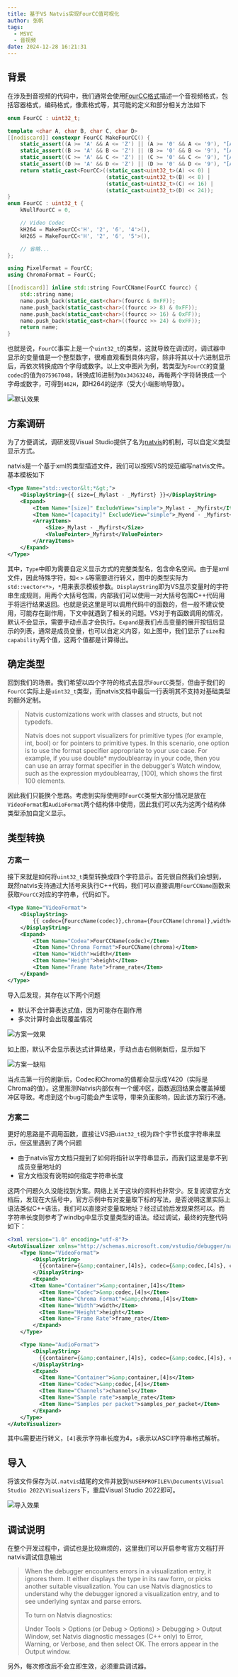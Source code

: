 ```yaml
---
title: 基于VS Natvis实现FourCC值可视化
author: 张帆
tags:
  - MSVC
  - 音视频
date: 2024-12-28 16:21:31
---
```


## 背景

在涉及到音视频的代码中，我们通常会使用[FourCC格式](https://fourcc.org/)描述一个音视频格式，包括容器格式，编码格式，像素格式等，其可能的定义和部分相关方法如下

``` cpp
enum FourCC : uint32_t;

template <char A, char B, char C, char D>
[[nodiscard]] constexpr FourCC MakeFourCC() {
    static_assert((A >= 'A' && A <= 'Z') || (A >= '0' && A <= '9'), "[A-Z0-9]");
    static_assert((B >= 'A' && B <= 'Z') || (B >= '0' && B <= '9'), "[A-Z0-9]");
    static_assert((C >= 'A' && C <= 'Z') || (C >= '0' && C <= '9'), "[A-Z0-9]");
    static_assert((D >= 'A' && D <= 'Z') || (D >= '0' && D <= '9'), "[A-Z0-9]");
    return static_cast<FourCC>((static_cast<uint32_t>(A) << 0) |
                               (static_cast<uint32_t>(B) << 8) |
                               (static_cast<uint32_t>(C) << 16) |
                               (static_cast<uint32_t>(D) << 24));
}
enum FourCC : uint32_t {
    kNullFourCC = 0,

    // Video Codec
    kH264 = MakeFourCC<'H', '2', '6', '4'>(),
    kH265 = MakeFourCC<'H', '2', '6', '5'>(),

    // 省略...
};

using PixelFormat = FourCC;
using ChromaFormat = FourCC;

[[nodiscard]] inline std::string FourCCName(FourCC fourcc) {
    std::string name;
    name.push_back(static_cast<char>(fourcc & 0xFF));
    name.push_back(static_cast<char>((fourcc >> 8) & 0xFF));
    name.push_back(static_cast<char>((fourcc >> 16) & 0xFF));
    name.push_back(static_cast<char>((fourcc >> 24) & 0xFF));
    return name;
}
```

也就是说，`FourCC`事实上是一个`uint32_t`的类型，这就导致在调试时，调试器中显示的变量值是一个整型数字，很难直观看到具体内容，除非将其以十六进制显示后，再依次转换成四个字母或数字。以上文中图片为例，若类型为`FourCC`的变量`codec`的值为`875967048`，转换成16进制为`0x34363248`，再每两个字符转换成一个字母或数字，可得到`462H`，即H264的逆序（受大小端影响导致）。

![默认效果](before_import_natvis.png)

<!--more-->

## 方案调研

为了方便调试，调研发现Visual Studio提供了名为[natvis](https://learn.microsoft.com/en-us/visualstudio/debugger/create-custom-views-of-native-objects)的机制，可以自定义类型显示方式。

natvis是一个基于xml的类型描述文件，我们可以按照VS的规范编写natvis文件。基本模板如下

``` xml
<Type Name="std::vector&lt;*&gt;">
    <DisplayString>{{ size={_Mylast - _Myfirst} }}</DisplayString>
    <Expand>
        <Item Name="[size]" ExcludeView="simple">_Mylast - _Myfirst</Item>
        <Item Name="[capacity]" ExcludeView="simple">_Myend - _Myfirst</Item>
        <ArrayItems>
            <Size>_Mylast - _Myfirst</Size>
            <ValuePointer>_Myfirst</ValuePointer>
        </ArrayItems>
    </Expand>
</Type>
```

其中，`Type`中即为需要自定义显示方式的完整类型名，包含命名空间。由于是xml文件，因此特殊字符，如`<` `>` `&`等需要进行转义，图中的类型实际为`std::vector<*>`，`*`用来表示模板参数。`DisplayString`即为VS显示变量时的字符串生成规则，用两个大括号包围，内部我们可以使用一对大括号包围C++代码用于将运行结果返回。也就是说这里是可以调用代码中的函数的，但一般不建议使用，可能存在副作用，下文中就遇到了相关的问题。VS对于有函数调用的情况，默认不会显示，需要手动点击才会执行。`Expand`是我们点击变量的展开按钮后显示的列表，通常是成员变量，也可以自定义内容，如上图中，我们显示了`size`和`capability`两个值，这两个值都是计算得出。

## 确定类型

回到我们的场景。我们希望以四个字符的格式去显示`FourCC`类型，但由于我们的`FourCC`实际上是`uint32_t`类型，而natvis文档中最后一行表明其不支持对基础类型的额外定制。

> Natvis customizations work with classes and structs, but not typedefs.
>
> Natvis does not support visualizers for primitive types (for example, int, bool) or for pointers to primitive types. In this scenario, one option is to use the format specifier appropriate to your use case. For example, if you use double* mydoublearray in your code, then you can use an array format specifier in the debugger's Watch window, such as the expression mydoublearray, [100], which shows the first 100 elements.

因此我们只能换个思路。考虑到实际使用时`FourCC`类型大部分情况是放在`VideoFormat`和`AudioFormat`两个结构体中使用，因此我们可以先为这两个结构体类型添加自定义显示。

## 类型转换

### 方案一

接下来就是如何将`uint32_t`类型转换成四个字符显示。首先很自然我们会想到，既然natvis支持通过大括号来执行C++代码，我们可以直接调用`FourCCName`函数来获取`FourCC`对应的字符串，代码如下。

``` xml
<Type Name="VideoFormat">
    <DisplayString>
        {{ codec={FourccName(codec)},chroma={FourCCName(chroma)},width={width},height={height},frame_rate={frame_rate} }}
    </DisplayString>
    <Expand>
        <Item Name="Codea">FourCCName(codec)</Item>
        <Item Name="Chroma Format">FourCCName(chroma)</Item>
        <Item Name="Width">width</Item>
        <Item Name="Height">height</Item>
        <Item Name="Frame Rate">frame_rate</Item>
    </Expand>
</Type>
```

导入后发现，其存在以下两个问题

- 默认不会计算表达式值，因为可能存在副作用
- 多次计算时会出现覆盖情况

![方案一效果](method_1_effect_1.png)

如上图，默认不会显示表达式计算结果，手动点击右侧刷新后，显示如下

![方案一缺陷](method_1_effect_2.png)

当点击第一行的刷新后，Codec和Chroma的值都会显示成Y420（实际是Chroma的值）。这里推测Natvis内部仅有一个缓冲区，函数返回结果会覆盖掉缓冲区导致。考虑到这个bug可能会产生误导，带来负面影响，因此该方案行不通。

### 方案二

更好的思路是不调用函数，直接让VS把`uint32_t`视为四个字节长度字符串来显示，但这里遇到了两个问题

- 由于natvis官方文档只提到了如何将指针以字符串显示，而我们这里是拿不到成员变量地址的
- 官方文档没有说明如何指定字符串长度

这两个问题久久没能找到方案。网络上关于这块的资料也非常少。反复阅读官方文档后，发现在大括号中，官方示例中有对变量取下标的写法，是否说明这里实际上语法类似C++语法，我们可以直接对变量取地址？经过试验后发现果然可以。而字符串长度则参考了windbg中显示变量类型的语法。经过调试，最终的完整代码如下：

``` xml
<?xml version="1.0" encoding="utf-8"?>
<AutoVisualizer xmlns="http://schemas.microsoft.com/vstudio/debugger/natvis/2010">
    <Type Name="VideoFormat">
        <DisplayString>
          {{container={&amp;container,[4]s}, codec={&amp;codec,[4]s}, chroma={&amp;chroma,[4]s}, width={width}, height={height}, frame_rate={frame_rate} }}
        </DisplayString>
        <Expand>
       <Item Name="Container">&amp;container,[4]s</Item>
          <Item Name="Codec">&amp;codec,[4]s</Item>
          <Item Name="Chroma Format">&amp;chroma,[4]s</Item>
          <Item Name="Width">width</Item>
          <Item Name="Height">height</Item>
          <Item Name="Frame Rate">frame_rate</Item>
        </Expand>
    </Type>

    <Type Name="AudioFormat">
        <DisplayString>
          {{container={&amp;container,[4]s}, codec={&amp;codec,[4]s}, channels={channels}, sample rate={sample_rate}, samples per packet={samples_per_packet} }}
        </DisplayString>
        <Expand>
          <Item Name="Container">&amp;container,[4]s</Item>
          <Item Name="Codec">&amp;codec,[4]s</Item>
          <Item Name="Channels">channels</Item>
          <Item Name="Sample rate">sample_rate</Item>
          <Item Name="Samples per packet">samples_per_packet</Item>
        </Expand>
    </Type>
</AutoVisualizer>
```

其中`&`需要进行转义，`[4]`表示字符串长度为4，`s`表示以ASCII字符串格式解析。

## 导入

将该文件保存为以`.natvis`结尾的文件并放到`%USERPROFILE%\Documents\Visual Studio 2022\Visualizers`下，重启Visual Studio 2022即可。

![导入效果](after_import_natvis.png)

## 调试说明

在整个开发过程中，调试也是比较麻烦的，这里我们可以开启参考官方文档打开natvis调试信息输出

> When the debugger encounters errors in a visualization entry, it ignores them. It either displays the type in its raw form, or picks another suitable visualization. You can use Natvis diagnostics to understand why the debugger ignored a visualization entry, and to see underlying syntax and parse errors.
> 
> To turn on Natvis diagnostics:
> 
> Under Tools > Options (or Debug > Options) > Debugging > Output Window, set Natvis diagnostic messages (C++ only) to Error, Warning, or Verbose, and then select OK.
> The errors appear in the Output window.

另外，每次修改后不会立即生效，必须重启调试器。
